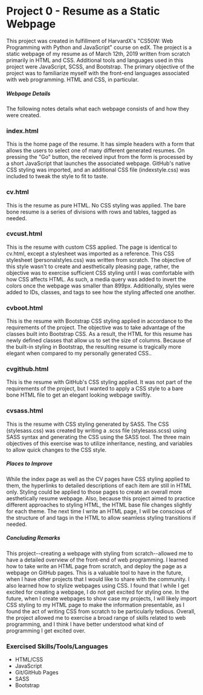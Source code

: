 # Project 0 - Resume as a Static Webpage

This project was created in fulfillment of HarvardX's "CS50W: Web Programming with Python and JavaScript" course on edX.  The project is a static webpage of my resume as of March 12th, 2019 written from scratch primarily in HTML and CSS.  Additional tools and languages used in this project were JavaScript, SCSS, and Bootstrap.  The primary objective of the project was to familiarize myself with the front-end languages associated with web programming.  HTML and CSS, in particular.

##### Webpage Details

The following notes details what each webpage consists of and how they were created.

### index.html

This is the home page of the resume.  It has simple headers with a form that allows the users to select one of many different generated resumes.  On pressing the "Go" button, the received input from the form is processed by a short JavaScript that launches the associated webpage.  GitHub's native CSS styling was imported, and an additional CSS file (indexstyle.css) was included to tweak the style to fit to taste.

### cv.html

This is the resume as pure HTML.  No CSS styling was applied.  The bare bone resume is a series of divisions with rows and tables, tagged as needed.

### cvcust.html

This is the resume with custom CSS applied.  The page is identical to cv.html, except a stylesheet was imported as a reference.  This CSS stylesheet (personalstyles.css) was written from scratch.  The objective of this style wasn't to create and aesthetically pleasing page, rather, the objective was to exercise sufficient CSS styling until I was comfortable with how CSS affects HTML.  As such, a media query was added to invert the colors once the webpage was smaller than 899px.  Additionally, styles were added to IDs, classes, and tags to see how the styling affected one another.

### cvboot.html

This is the resume with Bootstrap CSS styling applied in accordance to the requirements of the project.  The objective was to take advantage of the classes built into Bootstrap CSS.  As a result, the HTML for this resume has newly defined classes that allow us to set the size of columns.  Because of the built-in styling in Bootstrap, the resulting resume is tragically more elegant when compared to my personally generated CSS..

### cvgithub.html

This is the resume with GitHub's CSS styling applied.  It was not part of the requirements of the project, but I wanted to apply a CSS style to a bare bone HTML file to get an elegant looking webpage swiftly.

### cvsass.html

This is the resume with CSS styling generated by SASS.  The CSS (stylesass.css) was created by writing a .scss file (stylesass.scss) using SASS syntax and generating the CSS using the SASS tool.  The three main objectives of this exercise was to utilize inheritance, nesting, and variables to allow quick changes to the CSS style.

##### Places to Improve

While the index page as well as the CV pages have CSS styling applied to them, the hyperlinks to detailed descriptions of each item are still in HTML only.  Styling could be applied to those pages to create an overall more aesthetically resume webpage.  Also, because this project aimed to practice different approaches to styling HTML, the HTML base file changes slightly for each theme.  The next time I write an HTML page, I will be conscious of the structure of and tags in the HTML to allow seamless styling transitions if needed.

##### Concluding Remarks

This project--creating a webpage with styling from scratch--allowed me to have a detailed overview of the front-end of web programming.  I learned how to take write an HTML page from scratch, and deploy the page as a webpage on GitHub pages.  This is a valuable tool to have in the future, when I have other projects that I would like to share with the community.  I also learned how to stylize webpages using CSS.  I found that I while I get excited for creating a webpage, I do not get excited for styling one.  In the future, when I create webpages to show case my projects, I will likely import CSS styling to my HTML page to make the information presentable, as I found the act of writing CSS from scratch to be particularly tedious.  Overall, the project allowed me to exercise a broad range of skills related to web programming, and I think I have better understood what kind of programming I get excited over.

### Exercised Skills/Tools/Languages
- HTML/CSS
- JavaScript
- Git/GitHub Pages
- SASS
- Bootstrap
